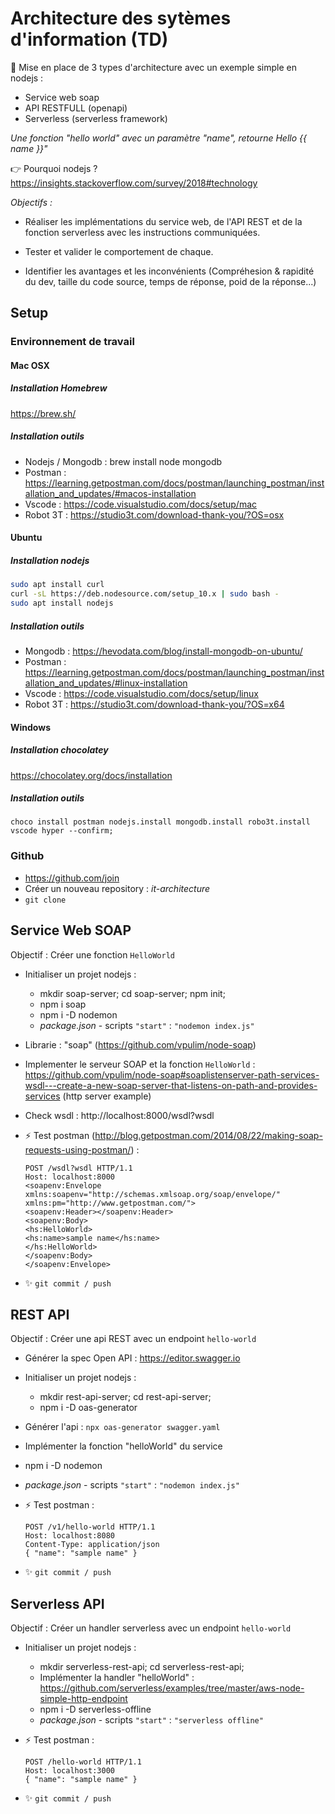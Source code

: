 # Architecture des sytèmes d'information (TD)

📢 Mise en place de 3 types d'architecture avec un exemple simple en nodejs :

* Service web soap
* API RESTFULL (openapi)
* Serverless (serverless framework)

_Une fonction "hello world" avec un paramètre "name", retourne Hello {{ name }}"_

👉 Pourquoi nodejs ? https://insights.stackoverflow.com/survey/2018#technology

_Objectifs :_ 

- Réaliser les implémentations du service web, de l'API REST et de la fonction serverless avec les instructions communiquées.

- Tester et valider le comportement de chaque.

- Identifier les avantages et les inconvénients (Compréhesion & rapidité du dev, taille du code source, temps de réponse, poid de la réponse...)

## Setup

### Environnement de travail 

#### Mac OSX

##### Installation Homebrew

https://brew.sh/

##### Installation outils

* Nodejs / Mongodb : brew install node mongodb
* Postman : https://learning.getpostman.com/docs/postman/launching_postman/installation_and_updates/#macos-installation
* Vscode : https://code.visualstudio.com/docs/setup/mac
* Robot 3T : https://studio3t.com/download-thank-you/?OS=osx

#### Ubuntu

##### Installation nodejs

```bash
sudo apt install curl
curl -sL https://deb.nodesource.com/setup_10.x | sudo bash -
sudo apt install nodejs
```

##### Installation outils

* Mongodb : https://hevodata.com/blog/install-mongodb-on-ubuntu/
* Postman : https://learning.getpostman.com/docs/postman/launching_postman/installation_and_updates/#linux-installation
* Vscode : https://code.visualstudio.com/docs/setup/linux
* Robot 3T : https://studio3t.com/download-thank-you/?OS=x64

#### Windows

##### Installation chocolatey

https://chocolatey.org/docs/installation

##### Installation outils

```shell
choco install postman nodejs.install mongodb.install robo3t.install vscode hyper --confirm;
```

### Github

* https://github.com/join
* Créer un nouveau repository : _it-architecture_
* `git clone`

## Service Web SOAP

Objectif : Créer une fonction `HelloWorld`

- Initialiser un projet nodejs : 
  - mkdir soap-server; cd soap-server; npm init;
  - npm i soap
  - npm i -D nodemon
  - _package.json_ - scripts `"start"` : `"nodemon index.js"`

- Librarie : "soap" (https://github.com/vpulim/node-soap)
- Implementer le serveur SOAP et la fonction `HelloWorld` :
https://github.com/vpulim/node-soap#soaplistenserver-path-services-wsdl---create-a-new-soap-server-that-listens-on-path-and-provides-services (http server example)

- Check wsdl : http://localhost:8000/wsdl?wsdl
- ⚡️ Test postman (http://blog.getpostman.com/2014/08/22/making-soap-requests-using-postman/) : 
    ```http
    POST /wsdl?wsdl HTTP/1.1
    Host: localhost:8000
    <soapenv:Envelope xmlns:soapenv="http://schemas.xmlsoap.org/soap/envelope/" xmlns:pm="http://www.getpostman.com/">
    <soapenv:Header></soapenv:Header>
    <soapenv:Body>
    <hs:HelloWorld>
    <hs:name>sample name</hs:name>
    </hs:HelloWorld>
    </soapenv:Body>
    </soapenv:Envelope>
    ```
- ✨ `git commit / push` 

## REST API

Objectif : Créer une api REST avec un endpoint `hello-world` 

- Générer la spec Open API : https://editor.swagger.io
- Initialiser un projet nodejs : 
  - mkdir rest-api-server; cd rest-api-server;
  - npm i -D oas-generator
  
- Générer l'api : `npx oas-generator swagger.yaml`
- Implémenter la fonction "helloWorld" du service
- npm i -D nodemon
- _package.json_ - scripts `"start"` : `"nodemon index.js"`
- ⚡️ Test postman :
    ```http
    POST /v1/hello-world HTTP/1.1
    Host: localhost:8080
    Content-Type: application/json
    { "name": "sample name" }
    ```
- ✨ `git commit / push`

## Serverless API

Objectif : Créer un handler serverless avec un endpoint `hello-world` 

- Initialiser un projet nodejs : 
  - mkdir serverless-rest-api; cd serverless-rest-api; 
  - Implémenter la handler "helloWorld" : https://github.com/serverless/examples/tree/master/aws-node-simple-http-endpoint
  - npm i -D serverless-offline
  - _package.json_ - scripts `"start"` : `"serverless offline"`

- ⚡️ Test postman :
    ```http
    POST /hello-world HTTP/1.1
    Host: localhost:3000
    { "name": "sample name" }
    ```
- ✨ `git commit / push`